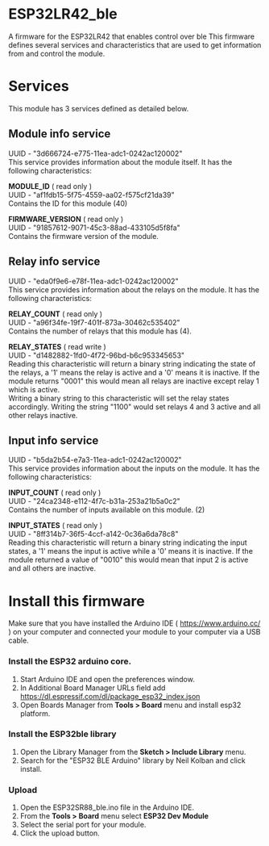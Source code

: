 # ESP32LR42_ble
A firmware for the ESP32LR42 that enables control over ble This firmware defines several services and characteristics that are used to get information from and control the module.

# Services

This module has 3 services defined as detailed below.

## Module info service
UUID - "3d666724-e775-11ea-adc1-0242ac120002"  
This service provides information about the module itself. It has the following characteristics:  

**MODULE_ID** ( read only )  
UUID - "af1fdb15-5f75-4559-aa02-f575cf21da39"  
Contains the ID for this module (40)  
  
**FIRMWARE_VERSION** ( read only )  
UUID - "91857612-9071-45c3-88ad-433105d5f8fa"  
Contains the firmware version of the module.

## Relay info service
UUID - "eda0f9e6-e78f-11ea-adc1-0242ac120002"  
This service provides information about the relays on the module. It has the following characteristics:  

**RELAY_COUNT** ( read only )  
UUID - "a96f34fe-19f7-401f-873a-30462c535402"  
Contains the number of relays that this module has (4).  
  
**RELAY_STATES** ( read write )    
UUID - "d1482882-1fd0-4f72-96bd-b6c953345653"  
Reading this characteristic will return a binary string indicating the state of the relays, a '1' means the relay is active and a '0' means it is inactive. If the module returns "0001" this would mean all relays are inactive except relay 1 which is active.  
Writing a binary string to this characteristic will set the relay states accordingly. Writing the string "1100" would set relays 4 and 3 active and all other relays inactive.

## Input info service
UUID - "b5da2b54-e7a3-11ea-adc1-0242ac120002"  
This service provides information about the inputs on the module. It has the following characteristics:   
  
**INPUT_COUNT** ( read only )  
UUID - "24ca2348-e112-4f7c-b31a-253a21b5a0c2"  
Contains the number of inputs available on this module. (2)  
  
**INPUT_STATES** ( read only )  
UUID - "8ff314b7-36f5-4ccf-a142-0c36a6da78c8"  
Reading this characteristic will return a binary string indicating the input states, a '1' means the input is active while a '0' means it is inactive. If the module returned a value of "0010" this would mean that input 2 is active and all others are inactive.

# Install this firmware

Make sure that you have installed the Arduino IDE ( https://www.arduino.cc/ ) on your computer and connected your module to your computer via a USB cable.

### Install the ESP32 arduino core.

1. Start Arduino IDE and open the preferences window.
2. In Additional Board Manager URLs field add https://dl.espressif.com/dl/package_esp32_index.json
3. Open Boards Manager from **Tools > Board** menu and install esp32 platform.


### Install the ESP32ble library

1. Open the Library Manager from the **Sketch > Include Library** menu.
2. Search for the "ESP32 BLE Arduino" library by Neil Kolban and click install.

### Upload

1. Open the ESP32SR88_ble.ino file in the Arduino IDE.
2. From the **Tools > Board** menu select **ESP32 Dev Module**
3. Select the serial port for your module.
4. Click the upload button.

